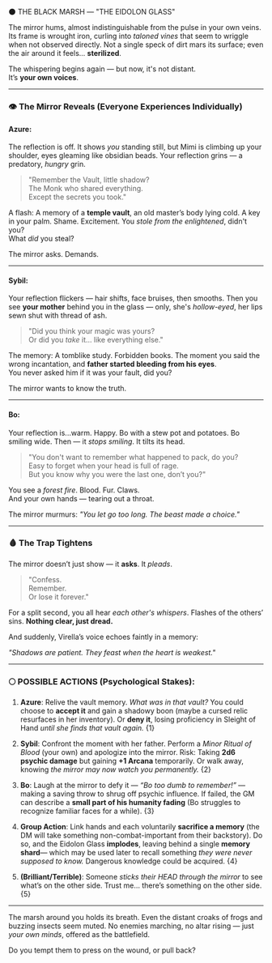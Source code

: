  🌑 THE BLACK MARSH — "THE EIDOLON GLASS"

The mirror hums, almost indistinguishable from the pulse in your own veins. Its frame is wrought iron, curling into _taloned vines_ that seem to wriggle when not observed directly. Not a single speck of dirt mars its surface; even the air around it feels... **sterilized**.

The whispering begins again — but now, it's not distant.  
It’s **your own voices**.

---

### 👁️ The Mirror Reveals (Everyone Experiences Individually)

#### **Azure:**

The reflection is off. It shows _you_ standing still, but Mimi is climbing up your shoulder, eyes gleaming like obsidian beads. Your reflection grins — a predatory, _hungry_ grin.

> "Remember the Vault, little shadow?  
> The Monk who shared everything.  
> Except the secrets you took."

A flash: A memory of a **temple vault**, an old master’s body lying cold. A key in your palm. Shame. Excitement. You _stole from the enlightened_, didn't you?  
What _did_ you steal?

The mirror asks. Demands.

---

#### **Sybil:**

Your reflection flickers — hair shifts, face bruises, then smooths. Then you see **your mother** behind you in the glass — only, she's _hollow-eyed_, her lips sewn shut with thread of ash.

> "Did you think your magic was yours?  
> Or did you _take_ it... like everything else."

The memory: A tomblike study. Forbidden books. The moment you said the wrong incantation, and **father started bleeding from his eyes**.  
You never asked him if it was your fault, did you?

The mirror wants to know the truth.

---

#### **Bo:**

Your reflection is...warm. Happy. Bo with a stew pot and potatoes. Bo smiling wide. Then — it _stops smiling_. It tilts its head.

> "You don't want to remember what happened to pack, do you?  
> Easy to forget when your head is full of rage.  
> But you know why you were the last one, don’t you?"

You see a _forest fire_. Blood. Fur. Claws.  
And your own hands — tearing out a throat.

The mirror murmurs: _"You let go too long. The beast made a choice."_

---

### 🩸 The Trap Tightens

The mirror doesn’t just show — it **asks**. It _pleads_.

> "Confess.  
> Remember.  
> Or lose it forever."

For a split second, you all hear _each other's whispers_. Flashes of the others’ sins. **Nothing clear, just dread.**

And suddenly, Virella’s voice echoes faintly in a memory:

_"Shadows are patient. They feast when the heart is weakest."_

---

### 🌕 POSSIBLE ACTIONS (Psychological Stakes):

1. **Azure**: Relive the vault memory. _What was in that vault?_ You could choose to **accept it** and gain a shadowy boon (maybe a cursed relic resurfaces in her inventory). Or **deny it**, losing proficiency in Sleight of Hand _until she finds that vault again._ {1}
    
2. **Sybil**: Confront the moment with her father. Perform a _Minor Ritual of Blood_ (your own) and apologize into the mirror. Risk: Taking **2d6 psychic damage** but gaining **+1 Arcana** temporarily. Or walk away, knowing _the mirror may now watch you permanently._ {2}
    
3. **Bo**: Laugh at the mirror to defy it — _“Bo too dumb to remember!”_ — making a saving throw to shrug off psychic influence. If failed, the GM can describe a **small part of his humanity fading** (Bo struggles to recognize familiar faces for a while). {3}
    
4. **Group Action**: Link hands and each voluntarily **sacrifice a memory** (the DM will take something non-combat-important from their backstory). Do so, and the Eidolon Glass **implodes**, leaving behind a single **memory shard**— which may be used later to recall something _they were never supposed to know._ Dangerous knowledge could be acquired. {4}
    
5. **(Brilliant/Terrible)**: Someone _sticks their HEAD through the mirror_ to see what’s on the other side. Trust me… there’s something on the other side. {5}
    

---

The marsh around you holds its breath. Even the distant croaks of frogs and buzzing insects seem muted. No enemies marching, no altar rising — just _your own minds_, offered as the battlefield.

Do you tempt them to press on the wound, or pull back?